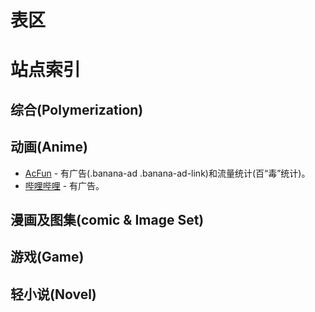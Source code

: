 # 表区

# 站点索引

## 综合(Polymerization)

## 动画(Anime)
- [AcFun](http://acfun.cn) - 有广告(.banana-ad .banana-ad-link)和流量统计(百“毒”统计)。
- [哔哩哔哩](https://www.bilibili.com) - 有广告。

## 漫画及图集(comic & Image Set)

## 游戏(Game)

## 轻小说(Novel)
